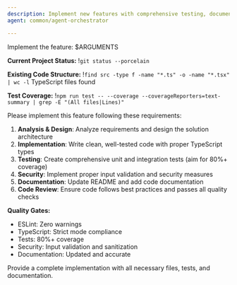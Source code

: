 ```yaml
---
description: Implement new features with comprehensive testing, documentation, and quality assurance
agent: common/agent-orchestrator

---
```


Implement the feature: $ARGUMENTS

**Current Project Status:**
!`git status --porcelain`

**Existing Code Structure:**
!`find src -type f -name "*.ts" -o -name "*.tsx" | wc -l` TypeScript files found

**Test Coverage:**
!`npm run test -- --coverage --coverageReporters=text-summary | grep -E "(All files|Lines)"`

Please implement this feature following these requirements:

1. **Analysis & Design**: Analyze requirements and design the solution architecture
2. **Implementation**: Write clean, well-tested code with proper TypeScript types
3. **Testing**: Create comprehensive unit and integration tests (aim for 80%+ coverage)
4. **Security**: Implement proper input validation and security measures
5. **Documentation**: Update README and add code documentation
6. **Code Review**: Ensure code follows best practices and passes all quality checks

**Quality Gates:**

- ESLint: Zero warnings
- TypeScript: Strict mode compliance
- Tests: 80%+ coverage
- Security: Input validation and sanitization
- Documentation: Updated and accurate

Provide a complete implementation with all necessary files, tests, and documentation.
